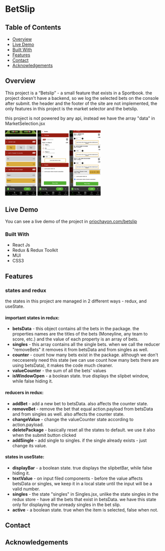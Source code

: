 # BetSlip

## Table of Contents

- [Overview](#overview)
- [Live Demo](#live-demo)
- [Built With](#built-with)
- [Features](#features)
- [Contact](#contact)
- [Acknowledgements](#acknowledgements)

## Overview

This project is a “Betslip” - a small feature that exists in a Sportbook. the project doesn't have a backend, so we log the selected bets on the console after submit. the header and the footer of the site are not implemented, the only features in this project is the market selector and the betslip.

this project is not powered by any api, instead we have the array "data" in MarketSelection.jsx

<img src="https://github.com/orioch/BetSlip/blob/main/screenshots/Screen%20Shot%202022-12-01%20at%2013.32.54.png?raw=true" width=20% height=20%>      <img src="https://github.com/orioch/BetSlip/blob/main/screenshots/Screen%20Shot%202022-12-01%20at%2013.33.16.png?raw=true" width=20% height=20%>      <img src="https://github.com/orioch/BetSlip/blob/main/screenshots/Screen%20Shot%202022-12-01%20at%2013.33.37.png?raw=true" width=20% height=20%> 

## Live Demo

You can see a live demo of the project in [oriochayon.com/betslip](https://oriochayon.com/betslip)

<!-- TODO: Add a screenshot of the live project.
    1. Link to a 'live demo.'
    2. Describe your overall experience in a couple of sentences.
    3. List a few specific technical things that you learned or improved on.
    4. Share any other tips or guidance for others attempting this or something similar.
 -->

### Built With

- React Js
- Redux & Redux Toolkit
- MUI
- CSS3

<!-- TODO: List any MAJOR libraries/frameworks (e.g. React, Tailwind) with links to their homepages. -->

## Features
### states and redux
the states in this project are managed in 2 different ways - redux, and useState. 

#### important states in redux:
 *  **betsData** - this object contains all the bets in the package. the properties names are the titles of the bets (Moneyline, any team to score, etc.) and the value of each property is an array of bets.
 *  **singles** - this array contains all the single bets. when we call the reducer "removeBets" it removes it from betsData and from singles as well.
 *   **counter** - count how many bets exist in the package. although we don't necceserely need this state (we can use count how many bets there are using betsData), it makes the code much cleaner.
 *   **valueCounter** - the sum of all the bets' values
 *   **isWindowOpen** - a boolean state. true displays the slipbet window, while false hiding it.

#### reducers in redux:
 * **addBet** - add a new bet to betsData. also affects the counter state.
 * **removeBet** - remove the bet that equal action.payload from betsData and from singles as well. also affects the counter state.
 * **changeValue** - change the valueCounter state according to action.payload.
 * **deletePackage** - basically reset all the states to default. we use it also when the submit button clicked
 * **addSingle** - add single to singles. if the single already exists - just change its value.

#### states in useState:
 * **displayBar** - a boolean state. true displays the slipbetBar, while false hiding it.
 * **textValue** - on input filed components - before the value affects betsData or singles, we keep it in a local state until the input will be a valid number.
 * **singles** - the state "singles" in Singles.jsx, unlike the state singles in the redux store - have all the bets that exist in betsData. we have this state only for displaying the unready singles in the bet slip.
 * **active** - a boolean state. true when the item is selected, false when not.


## Contact

<!-- TODO: Include icons and links to your RELEVANT, PROFESSIONAL 'DEV-ORIENTED' social media. LinkedIn and dev.to are minimum. -->

## Acknowledgements

<!-- TODO: List any blog posts, tutorials or plugins that you may have used to complete the project. Only list those that had a significant impact. Obviously, we all 'Google' stuff while working on our things, but maybe something in particular stood out as a 'major contributor' to your skill set for this project. -->
